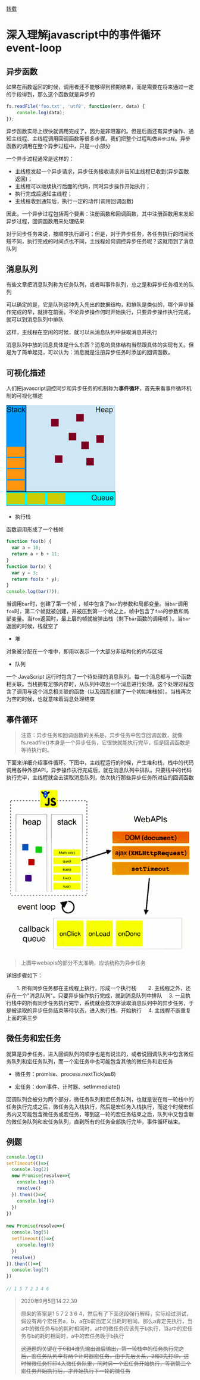 [转载](https://www.cnblogs.com/xiaohuochai/p/8527618.html)

# 深入理解javascript中的事件循环event-loop

## 异步函数

如果在函数返回的时候，调用者还不能够得到预期结果，而是需要在将来通过一定的手段得到，那么这个函数就是异步的

```js
fs.readFile('foo.txt', 'utf8', function(err, data) {
    console.log(data);
});
```

异步函数实际上很快就调用完成了，因为是非阻塞的。但是后面还有异步操作、通知主线程、主线程调用回调函数等很多步骤。我们把整个过程叫做`异步过程`。异步函数的调用在整个异步过程中，只是一小部分

一个异步过程通常是这样的：

- 主线程发起一个异步请求，异步任务接收请求并告知主线程已收到(异步函数返回)；
- 主线程可以继续执行后面的代码，同时异步操作开始执行；
- 执行完成后通知主线程；
- 主线程收到通知后，执行一定的动作(调用回调函数)

因此，一个异步过程包括两个要素：注册函数和回调函数，其中注册函数用来发起异步过程，回调函数用来处理结果

对于同步任务来说，按顺序执行即可；但是，对于异步任务，各任务执行的时间长短不同，执行完成的时间点也不同，主线程如何调控异步任务呢？这就用到了消息队列

## 消息队列

有些文章把消息队列称为任务队列，或者叫事件队列，总之是和异步任务相关的队列

可以确定的是，它是队列这种先入先出的数据结构，和排队是类似的，哪个异步操作完成的早，就排在前面。不论异步操作何时开始执行，只要异步操作执行完成，就可以到消息队列中排队

这样，主线程在空闲的时候，就可以从消息队列中获取消息并执行

消息队列中放的消息具体是什么东西？消息的具体结构当然跟具体的实现有关。但是为了简单起见，可以认为：消息就是注册异步任务时添加的回调函数。

## 可视化描述

人们把javascript调控同步和异步任务的机制称为**事件循环**，首先来看事件循环机制的可视化描述

![image-20200402192010802](assets/image-20200402192010802.png)

- 执行栈

函数调用形成了一个栈帧

```js
function foo(b) {
  var a = 10;
  return a + b + 11;
}
function bar(x) {
  var y = 3;
  return foo(x * y);
}
console.log(bar(7));
```

当调用`bar`时，创建了第一个帧 ，帧中包含了`bar`的参数和局部变量。当`bar`调用`foo`时，第二个帧就被创建，并被压到第一个帧之上，帧中包含了`foo`的参数和局部变量。当`foo`返回时，最上层的帧就被弹出栈（剩下`bar`函数的调用帧 ）。当`bar`返回的时候，栈就空了

- 堆

对象被分配在一个堆中，即用以表示一个大部分非结构化的内存区域

- 队列

一个 JavaScript 运行时包含了一个待处理的消息队列。每一个消息都与一个函数相关联。当栈拥有足够内存时，从队列中取出一个消息进行处理。这个处理过程包含了调用与这个消息相关联的函数（以及因而创建了一个初始堆栈帧）。当栈再次为空的时候，也就意味着消息处理结束

## 事件循环

> 注意：异步任务和回调函数的关系是，异步任务中包含回调函数，就像fs.readfile()本身是一个异步任务，它很快就能执行完毕，但是回调函数是等待执行的。

下面来详细介绍事件循环。下图中，主线程运行的时候，产生堆和栈，栈中的代码调用各种外部API，异步操作执行完成后，就在消息队列中排队。只要栈中的代码执行完毕，主线程就会去读取消息队列，依次执行那些异步任务所对应的回调函数

![1560302885380](assets/1560302885380.png)

> 上图中webapis的部分不太准确，应该统称为异步任务

详细步骤如下：

　　1. 所有同步任务都在主线程上执行，形成一个执行栈
　　2. 主线程之外，还存在一个"消息队列"。只要异步操作执行完成，就到消息队列中排队
  　3. 一旦执行栈中的所有同步任务执行完毕，系统就会按次序读取消息队列中的异步任务，于是被读取的异步任务结束等待状态，进入执行栈，开始执行
  　4. 主线程不断重复上面的第三步

## 微任务和宏任务

就算是异步任务，进入回调队列的顺序也是有说法的，或者说回调队列中包含微任务队列和宏任务队列，而一个宏任务中也可能包含其他的微任务和宏任务

- 微任务：promise、process.nextTick(es6)

- 宏任务：dom事件、计时器、setImmediate()

回调队列会被分为两个部分，微任务队列和宏任务队列，也就是说在每一轮栈中的任务执行完成之后，微任务先入栈执行，然后是宏任务入栈执行，而这个时候宏任务内又可能包含微任务或宏任务，等到这一轮的宏任务结束之后，队列中又包含新的微任务队列和宏任务队列，直到所有的任务全部执行完毕，事件循环结束。

## 例题

```js
console.log(1)
setTimeout(()=>{
  console.log(2)
  new Promise(resolve=>{
    console.log(3)
    resolve()
  }).then(()=>{
    console.log(4)
  })
})

new Promise(resolve=>{
  console.log(5)
  setTimeout(()=>{
    console.log(6)
  })
  resolve()
}).then(()=>{
  console.log(7)
})

// 1 5 7 2 3 4 6
```

> 2020年9月5日14:22:39
>
> 原来的答案是1 5 7 2 3 6 4，然后有了下面这段强行解释，实际经过测试，假设有两个宏任务a，b，a在b前面定义且耗时相同，那么a肯定先执行，当a中的微任务与b的耗时相同时，a中的微任务应该先于b执行，当a中的宏任务与b的耗时相同时，a中的宏任务晚于b执行
>
> ~~这道题的关键在于6和4谁先输出谁后输出，第一轮栈中的任务执行完之后，宏任务队列中有两个计时器宏任务，由于先后关系，2和3先打印，这时候微任务打印4入微任务队里，同时另一个宏任务开始执行，等到第二个宏任务开始执行后，才开始执行下一轮的微任务~~

